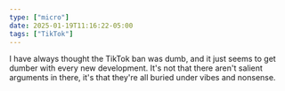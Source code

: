 ```yaml
---
type: ["micro"]
date: 2025-01-19T11:16:22-05:00
tags: ["TikTok"]
---
```

I have always thought the TikTok ban was dumb, and it just seems to get dumber with every new development. It's not that there aren't salient arguments in there, it's that they're all buried under vibes and nonsense.
